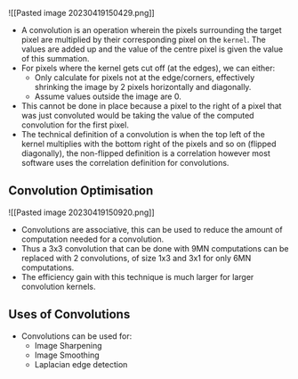 ![[Pasted image 20230419150429.png]]
* A convolution is an operation wherein the pixels surrounding the target pixel are multiplied by their corresponding pixel on the `kernel`. The values are added up and the value of the centre pixel is given the value of this summation.
* For pixels where the kernel gets cut off (at the edges), we can either:
	* Only calculate for pixels not at the edge/corners, effectively shrinking the image by 2 pixels horizontally and diagonally.
	* Assume values outside the image are 0.
* This cannot be done in place because a pixel to the right of a pixel that was just convoluted would be taking the value of the computed convolution for the first pixel.
* The technical definition of a convolution is when the top left of the kernel multiplies with the bottom right of the pixels and so on (flipped diagonally), the non-flipped definition is a correlation however most software uses the correlation definition for convolutions.

## Convolution Optimisation
![[Pasted image 20230419150920.png]]
* Convolutions are associative, this can be used to reduce the amount of computation needed for a convolution.
* Thus a 3x3 convolution that can be done with 9MN computations can be replaced with 2 convolutions, of size 1x3 and 3x1 for only 6MN computations.
* The efficiency gain with this technique is much larger for larger convolution kernels.

## Uses of Convolutions
* Convolutions can be used for:
	* Image Sharpening
	* Image Smoothing
	* Laplacian edge detection